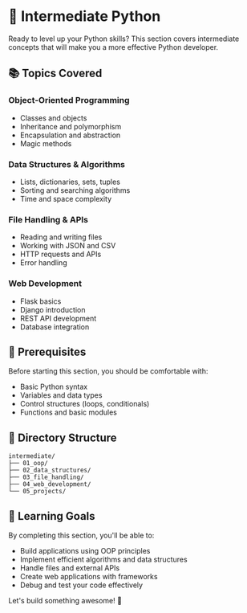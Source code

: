 # 🎯 Intermediate Python

Ready to level up your Python skills? This section covers intermediate concepts that will make you a more effective Python developer.

## 📚 Topics Covered

### Object-Oriented Programming

- Classes and objects
- Inheritance and polymorphism
- Encapsulation and abstraction
- Magic methods

### Data Structures & Algorithms

- Lists, dictionaries, sets, tuples
- Sorting and searching algorithms
- Time and space complexity

### File Handling & APIs

- Reading and writing files
- Working with JSON and CSV
- HTTP requests and APIs
- Error handling

### Web Development

- Flask basics
- Django introduction
- REST API development
- Database integration

## 🚀 Prerequisites

Before starting this section, you should be comfortable with:

- Basic Python syntax
- Variables and data types
- Control structures (loops, conditionals)
- Functions and basic modules

## 📁 Directory Structure

```
intermediate/
├── 01_oop/
├── 02_data_structures/
├── 03_file_handling/
├── 04_web_development/
└── 05_projects/
```

## 🎯 Learning Goals

By completing this section, you'll be able to:

- Build applications using OOP principles
- Implement efficient algorithms and data structures
- Handle files and external APIs
- Create web applications with frameworks
- Debug and test your code effectively

Let's build something awesome! 🚀
